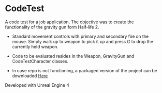 # CodeTest
A code test for a job application. The objective was to create the functionality of the gravity gun form Half-life 2. 

* Standard movement controls with primary and secondary fire on the mouse. Simply walk up to weapon to pick it up and press G to drop the currently held weapon.

* Code to be evaluated resides in the Weapon, GravityGun and CodeTestCharacter classes.

* In case repo is not functioning, a packaged version of the project can be downloaded [Here](https://drive.google.com/open?id=1criXWlko-77IOWW_5WidK3jw5DUZbzy5)

Developed with Unreal Engine 4

